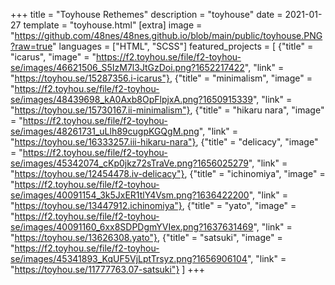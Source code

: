 +++
title = "Toyhouse Rethemes"
description = "toyhouse"
date = 2021-01-27
template = "toyhouse.html"
[extra]
image = "https://github.com/48nes/48nes.github.io/blob/main/public/toyhouse.PNG?raw=true"
languages = ["HTML", "SCSS"]
featured_projects = [
    {"title" = "icarus", "image" = "https://f2.toyhou.se/file/f2-toyhou-se/images/46621506_S5IzM7l3JtGzDoi.png?1652217422", "link" = "https://toyhou.se/15287356.i-icarus"},
    {"title" = "minimalism", "image" = "https://f2.toyhou.se/file/f2-toyhou-se/images/48439698_kA0Axb8OpFlpjxA.png?1650915339", "link" = "https://toyhou.se/15730167.ii-minimalism"},
    {"title" = "hikaru nara", "image" = "https://f2.toyhou.se/file/f2-toyhou-se/images/48261731_uLlh89cugpKGQgM.png", "link" = "https://toyhou.se/16333257.iii-hikaru-nara"},
    {"title" = "delicacy", "image" = "https://f2.toyhou.se/file/f2-toyhou-se/images/45342074_cKp0jkz72sTraVe.png?1656025279", "link" = "https://toyhou.se/12454478.iv-delicacy"},
    {"title" = "ichinomiya", "image" = "https://f2.toyhou.se/file/f2-toyhou-se/images/40091154_3k5JxER1tlY4Vsm.png?1636422200", "link" = "https://toyhou.se/13447912.ichinomiya"},
    {"title" = "yato", "image" = "https://f2.toyhou.se/file/f2-toyhou-se/images/40091160_6xx8SDPDgmYVIex.png?1637631469", "link" = "https://toyhou.se/13626308.yato"},
    {"title" = "satsuki", "image" = "https://f2.toyhou.se/file/f2-toyhou-se/images/45341893_KqUF5VjLptTrsyz.png?1656906104", "link" = "https://toyhou.se/11777763.07-satsuki"}
]
+++



